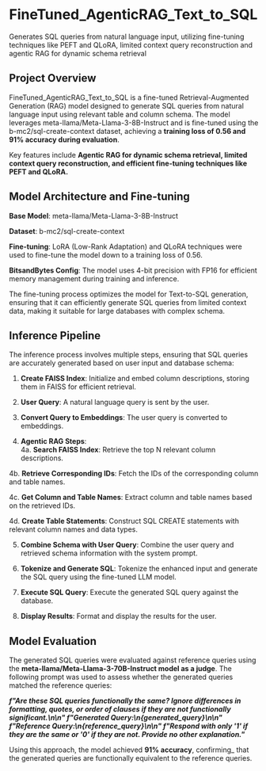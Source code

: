 # FineTuned_AgenticRAG_Text_to_SQL

Generates SQL queries from natural language input, utilizing fine-tuning techniques like PEFT and QLoRA, limited context query reconstruction and agentic RAG for dynamic schema retrieval

## Project Overview
  
FineTuned_AgenticRAG_Text_to_SQL is a fine-tuned Retrieval-Augmented Generation (RAG) model designed to generate SQL queries from natural language input using relevant table and column schema. The model leverages meta-llama/Meta-Llama-3-8B-Instruct and is fine-tuned using the b-mc2/sql-create-context dataset, achieving a **training loss of 0.56 and 91% accuracy during evaluation**.

Key features include **Agentic RAG for dynamic schema retrieval, limited context query reconstruction, and efficient fine-tuning techniques like PEFT and QLoRA.**

## Model Architecture and Fine-tuning  
  
**Base Model**: meta-llama/Meta-Llama-3-8B-Instruct   
  
**Dataset**: b-mc2/sql-create-context    
  
**Fine-tuning**: LoRA (Low-Rank Adaptation) and QLoRA techniques were used to fine-tune the model down to a training loss of 0.56.  
  
**BitsandBytes Config**: The model uses 4-bit precision with FP16 for efficient memory management during training and inference.  
  
The fine-tuning process optimizes the model for Text-to-SQL generation, ensuring that it can efficiently generate SQL queries from limited context data, making it suitable for large databases with complex schema.    

## Inference Pipeline
The inference process involves multiple steps, ensuring that SQL queries are accurately generated based on user input and database schema:

1. **Create FAISS Index**: Initialize and embed column descriptions, storing them in FAISS for efficient retrieval.
  
2. **User Query**: A natural language query is sent by the user.

3. **Convert Query to Embeddings**: The user query is converted to embeddings.
   
4. **Agentic RAG Steps**:  
4a. **Search FAISS Index**: Retrieve the top N relevant column descriptions.  

4b. **Retrieve Corresponding IDs**: Fetch the IDs of the corresponding column and table names.  

4c. **Get Column and Table Names**: Extract column and table names based on the retrieved IDs.  

4d. **Create Table Statements**: Construct SQL CREATE statements with relevant column names and data types.  
  
5. **Combine Schema with User Query**: Combine the user query and retrieved schema information with the system prompt.
      
6. **Tokenize and Generate SQL**: Tokenize the enhanced input and generate the SQL query using the fine-tuned LLM model.
     
7. **Execute SQL Query**: Execute the generated SQL query against the database.
    
8. **Display Results**: Format and display the results for the user.  
     
## Model Evaluation
  
The generated SQL queries were evaluated against reference queries using the **meta-llama/Meta-Llama-3-70B-Instruct model as a judge**. The following prompt was used to assess whether the generated queries matched the reference queries:  

**_f"Are these SQL queries functionally the same? Ignore differences in formatting, quotes, or order of clauses if they are not functionally significant.\n\n"
f"Generated Query:\n{generated_query}\n\n"
f"Reference Query:\n{reference_query}\n\n"
f"Respond with only '1' if they are the same or '0' if they are not. Provide no other explanation."_**  

Using this approach, the model achieved **91% accuracy**, confirming_ that the generated queries are functionally equivalent to the reference queries.

